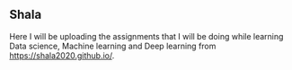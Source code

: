 ## Shala
Here I will be uploading the assignments that I will be doing while learning Data science, Machine learning and Deep learning from https://shala2020.github.io/.
